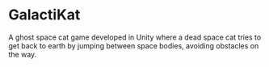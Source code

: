 # GalactiKat
A ghost space cat game developed in Unity where a dead space cat tries to get back to earth by jumping between space bodies, avoiding obstacles on the way.
